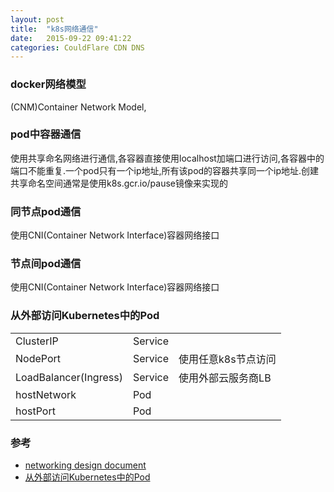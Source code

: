 ```yaml
---
layout: post
title:  "k8s网络通信"
date:   2015-09-22 09:41:22
categories: CouldFlare CDN DNS
---
```


### docker网络模型
(CNM)Container Network Model,

### pod中容器通信
使用共享命名网络进行通信,各容器直接使用localhost加端口进行访问,各容器中的端口不能重复.一个pod只有一个ip地址,所有该pod的容器共享同一个ip地址.创建共享命名空间通常是使用k8s.gcr.io/pause镜像来实现的

### 同节点pod通信
使用CNI(Container Network Interface)容器网络接口

### 节点间pod通信
使用CNI(Container Network Interface)容器网络接口

### 从外部访问Kubernetes中的Pod

|              |         |                  |
|:-------------|:--------|:-----------------|
| ClusterIP    | Service |                  |
| NodePort     | Service | 使用任意k8s节点访问 |
| LoadBalancer(Ingress) | Service | 使用外部云服务商LB  |
| hostNetwork  | Pod     |                  |
| hostPort     | Pod     |                  |

### 参考
+ [networking design document](https://github.com/kubernetes/community/blob/master/contributors/design-proposals/network/networking.md)
+ [从外部访问Kubernetes中的Pod](https://jimmysong.io/kubernetes-handbook/guide/accessing-kubernetes-pods-from-outside-of-the-cluster.html)